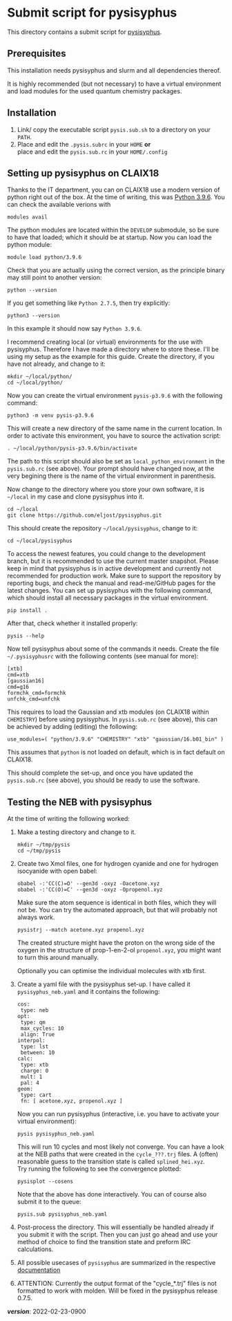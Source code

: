 # Submit script for pysisyphus 

This directory contains a submit script for 
[pysisyphus](https://github.com/eljost/pysisyphus).

## Prerequisites

This installation needs pysisyphus and slurm and all dependencies thereof.

It is highly recommended (but not necessary) to have a virtual environment
and load modules for the used quantum chemistry packages.

## Installation

1. Link/ copy the executable script `pysis.sub.sh` to a directory on your `PATH`.
2. Place and edit the `.pysis.subrc` in your `HOME` **or**  
   place and edit the `pysis.sub.rc` in your `HOME/.config`

## Setting up pysisyphus on CLAIX18

Thanks to the IT department, you can on CLAIX18 use a modern version of python right out of the box.
At the time of writing, this was [Python 3.9.6](https://www.python.org/downloads/release/python-396/).
You can check the available verions with
```
modules avail
```

The python modules are located within the `DEVELOP` submodule, so be sure to have that loaded;
which it should be at startup.
Now you can load the python module:
```
module load python/3.9.6
```
Check that you are actually using the correct version, 
as the principle binary may still point to another version:
```
python --version
```
If you get something like `Python 2.7.5`, then try explicitly:
```
python3 --version
```
In this example it should now say `Python 3.9.6`.

I recommend creating local (or virtual) environments for the use with pysisyphus.
Therefore I have made a directory where to store these.
I'll be using my setup as the example for this guide.
Create the directory, if you have not already, and change to it:
```
mkdir ~/local/python/
cd ~/local/python/
```
Now you can create the virtual environment `pysis-p3.9.6` with the following command:
```
python3 -m venv pysis-p3.9.6
```
This will create a new directory of the same name in the current location.
In order to activate this environment, you have to source the activation script:
```
. ~/local/python/pysis-p3.9.6/bin/activate
```
The path to this script should also be set as `local_python_environment`
in the `pysis.sub.rc` (see above).
Your prompt should have changed now, at the very begining there is the name
of the virtual environment in parenthesis.

Now change to the directory where you store your own software,
it is `~/local` in my case and clone pysisyphus into it.
```
cd ~/local
git clone https://github.com/eljost/pysisyphus.git 
```
This should create the repository `~/local/pysisyphus`, change to it:
```
cd ~/local/pysisyphus
```
To access the newest features, you could change to the development branch,
but it is recommended to use the current master snapshot.
Please keep in mind that pysisyphus is in active development and currently
not recommended for production work.
Make sure to support the repository by reporting bugs,
and check the manual and read-me/GitHub pages for the latest changes.
You can set up pysisyphus with the following command,
which should install all necessary packages in the virtual environment.
```
pip install .
```
After that, check whether it installed properly:
```
pysis --help
```
Now tell pysisyphus about some of the commands it needs. 
Create the file `~/.pysisyphusrc` with the following contents (see manual for more):
```
[xtb]
cmd=xtb
[gaussian16]
cmd=g16
formchk_cmd=formchk
unfchk_cmd=unfchk
```
This requires to load the Gaussian and xtb modules (on CLAIX18 within `CHEMISTRY`) 
before using pysisyphus.
In `pysis.sub.rc` (see above), this can be achieved by adding (editing) the following:
```
use_modules=( "python/3.9.6" "CHEMISTRY" "xtb" "gaussian/16.b01_bin" )
```
This assumes that `python` is not loaded on default, which is in fact default on CLAIX18.

This should complete the set-up, and once you have updated the `pysis.sub.rc` (see above),
you should be ready to use the software.

## Testing the NEB with pysisyphus

At the time of writing the following worked:

1. Make a testing directory and change to it.
   ```
   mkdir ~/tmp/pysis
   cd ~/tmp/pysis
   ```

2. Create two Xmol files, one for hydrogen cyanide and one for hydrogen isocyanide with open babel:
   ```
   obabel -:'CC(C)=O' --gen3d -oxyz -Oacetone.xyz
   obabel -:'CC(O)=C' --gen3d -oxyz -Opropenol.xyz
   ```
   Make sure the atom sequence is identical in both files, which they will not be.
   You can try the automated approach, but that will probably not always work.
   ```
   pysistrj --match acetone.xyz propenol.xyz
   ```
   The created structure might have the proton on the wrong side of the oxygen 
   in the structure of prop-1-en-2-ol `propenol.xyz`, 
   you might want to turn this around manually.
  
   Optionally you can optimise the individual molecules with xtb first.

3. Create a yaml file with the pysisyphus set-up. 
   I have called it `pysisyphus_neb.yaml` and it contains the following:
   ```
   cos:
    type: neb
   opt:
    type: qm
    max_cycles: 10
    align: True
   interpol:
    type: lst
    between: 10
   calc:
    type: xtb
    charge: 0
    mult: 1
    pal: 4
   geom:
    type: cart
    fn: [ acetone.xyz, propenol.xyz ]
   ```
   Now you can run pysisyphus (interactive, i.e. you have to activate your virtual environment):
   ```
   pysis pysisyphus_neb.yaml
   ```
   This will run 10 cycles and most likely not converge.
   You can have a look at the NEB paths that were created in the `cycle_???.trj` files.
   A (often) reasonable guess to the transition state is called `splined_hei.xyz`.  
   Try running the following to see the convergence plotted:
   ```
   pysisplot --cosens
   ```
   
   Note that the above has done interactively. 
   You can of course also submit it to the queue:
   ```
   pysis.sub pysisyphus_neb.yaml
   ```

4. Post-process the directory.
   This will essentially be handled already if you submit it with the script. 
   Then you can just go ahead and use your method of choice to find the transition state 
   and preform IRC calculations.

5. All possible usecases of `pysisyphus` are summarized in the respective [documentation](https://pysisyphus.readthedocs.io/)

6. ATTENTION: Currently the output format of the "cycle_*.trj" files is not formatted to work with molden. Will be fixed in the pysisyphus release 0.7.5.
 
 ___version___: 2022-02-23-0900
 
